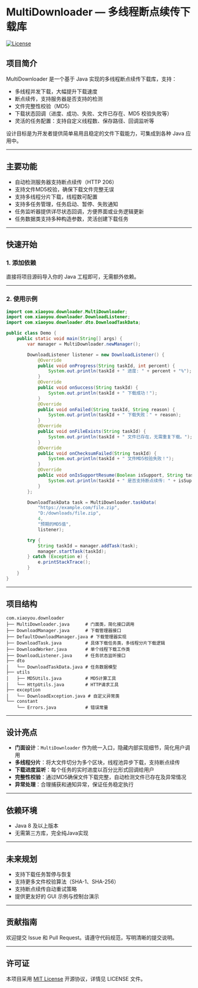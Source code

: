 
# MultiDownloader — 多线程断点续传下载库

[![License](https://img.shields.io/badge/license-MIT-blue.svg)](LICENSE)

## 项目简介

MultiDownloader 是一个基于 Java 实现的多线程断点续传下载库，支持：

* 多线程并发下载，大幅提升下载速度
* 断点续传，支持服务器是否支持的检测
* 文件完整性校验（MD5）
* 下载状态回调（进度、成功、失败、文件已存在、MD5 校验失败等）
* 灵活的任务配置：支持自定义线程数、保存路径、回调监听等

设计目标是为开发者提供简单易用且稳定的文件下载能力，可集成到各种 Java 应用中。

---

## 主要功能

* 自动检测服务器支持断点续传（HTTP 206）
* 支持文件MD5校验，确保下载文件完整无误
* 支持多线程分片下载，线程数可配置
* 支持多任务管理，任务启动、暂停、失败通知
* 任务监听器提供详尽状态回调，方便界面或业务逻辑更新
* 任务数据类支持多种构造参数，灵活创建下载任务

---

## 快速开始

### 1. 添加依赖

直接将项目源码导入你的 Java 工程即可，无需额外依赖。

---

### 2. 使用示例

```java
import com.xiaoyou.downloader.MultiDownloader;
import com.xiaoyou.downloader.DownloadListener;
import com.xiaoyou.downloader.dto.DownloadTaskData;

public class Demo {
    public static void main(String[] args) {
        var manager = MultiDownloader.newManager();

        DownloadListener listener = new DownloadListener() {
            @Override
            public void onProgress(String taskId, int percent) {
                System.out.println(taskId + " 进度: " + percent + "%");
            }
            @Override
            public void onSuccess(String taskId) {
                System.out.println(taskId + " 下载成功！");
            }
            @Override
            public void onFailed(String taskId, String reason) {
                System.out.println(taskId + " 下载失败：" + reason);
            }
            @Override
            public void onFileExists(String taskId) {
                System.out.println(taskId + " 文件已存在，无需重复下载。");
            }
            @Override
            public void onChecksumFailed(String taskId) {
                System.out.println(taskId + " 文件MD5校验失败！");
            }
            @Override
            public void onIsSupportResume(Boolean isSupport, String taskId) {
                System.out.println(taskId + " 是否支持断点续传: " + isSupport);
            }
        };

        DownloadTaskData task = MultiDownloader.taskData(
            "https://example.com/file.zip",
            "D:/downloads/file.zip",
            4,
            "预期的MD5值",
            listener);

        try {
            String taskId = manager.addTask(task);
            manager.startTask(taskId);
        } catch (Exception e) {
            e.printStackTrace();
        }
    }
}
```

---

## 项目结构

```
com.xiaoyou.downloader
├── MultiDownloader.java      # 门面类，简化接口调用
├── DownloadManager.java      # 下载管理器接口
├── DefaultDownloadManager.java # 下载管理器实现
├── DownloadTask.java         # 具体下载任务类，多线程分片下载逻辑
├── DownloadWorker.java       # 单个线程下载工作类
├── DownloadListener.java     # 任务状态监听接口
├── dto
│   └── DownloadTaskData.java # 任务数据模型
├── utils
│   ├── MD5Utils.java         # MD5计算工具
│   └── HttpUtils.java        # HTTP请求工具
├── exception
│   └── DownloadException.java # 自定义异常类
└── constant
    └── Errors.java           # 错误常量
```

---

## 设计亮点

* **门面设计**：`MultiDownloader` 作为统一入口，隐藏内部实现细节，简化用户调用
* **多线程分片**：将大文件切分为多个区块，线程池异步下载，支持断点续传
* **下载进度监听**：每个任务的实时进度以百分比形式回调给用户
* **完整性校验**：通过MD5确保文件下载完整，自动检测文件已存在及异常情况
* **异常处理**：合理捕获和通知异常，保证任务稳定执行

---

## 依赖环境

* Java 8 及以上版本
* 无需第三方库，完全纯Java实现

---

## 未来规划

* 支持下载任务暂停与恢复
* 支持更多文件校验算法（SHA-1、SHA-256）
* 支持断点续传自动重试策略
* 提供更友好的 GUI 示例与控制台演示

---

## 贡献指南

欢迎提交 Issue 和 Pull Request。请遵守代码规范，写明清晰的提交说明。

---

## 许可证

本项目采用 [MIT License](LICENSE) 开源协议，详情见 LICENSE 文件。

